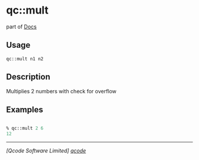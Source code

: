 qc::mult
========

part of [Docs](.)

Usage
-----
`
        qc::mult n1 n2
    `

Description
-----------
Multiplies 2 numbers with check for overflow

Examples
--------
```tcl

% qc::mult 2 6
12
```

----------------------------------
*[Qcode Software Limited] [qcode]*

[qcode]: http://www.qcode.co.uk "Qcode Software"